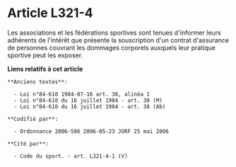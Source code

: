 # Article L321-4

Les associations et les fédérations sportives sont tenues d'informer leurs adhérents de l'intérêt que présente la
souscription d'un contrat d'assurance de personnes couvrant les dommages corporels auxquels leur pratique sportive peut les
exposer.

**Liens relatifs à cet article**

	**Anciens textes**:

	  - Loi n°84-610 1984-07-16 art. 38, alinéa 1
	  - Loi n°84-610 du 16 juillet 1984 - art. 38 (M)
	  - Loi n°84-610 du 16 juillet 1984 - art. 38 (Ab)

	**Codifié par**:

	  - Ordonnance 2006-596 2006-05-23 JORF 25 mai 2006

	**Cité par**:

	  - Code du sport. - art. L321-4-1 (V)
